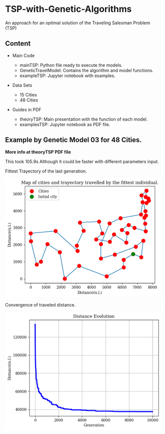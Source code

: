 # TSP-with-Genetic-Algorithms
An approach for an optimal solution of the Traveling Salesman Problem (TSP)

## Content
- Main Code
  - mainTSP: Python file ready to execute the models.
  - GeneticTravelModel: Contains the algorithm and model functions.
  - exampleTSP: Jupyter notebook with examples.
 
- Data Sets
  - 15 Cities
  - 48 Cities

- Guides in PDF
  - theoryTSP: Main presentation with the function of each model.
  - examplesTSP: Jupyter notebook as PDF file.

## Example by Genetic Model 03 for 48 Cities.
**More info at theoryTSP PDF file**

This took 105.9s Although it could be faster with different parameters input. 

Fittest Trayectory of the last generation.

![This is an image](48Trajectory.png)

Convergence of traveled distance.

![This is an image](48Convergence.png)

